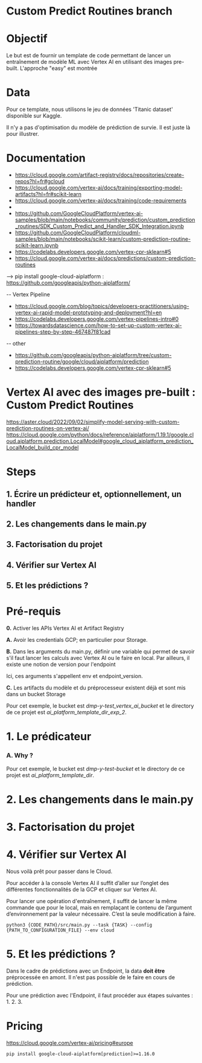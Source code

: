 # Custom Predict Routines branch
# Objectif

Le but est de fournir un template de code permettant de lancer un entraînement de modèle ML avec Vertex AI en utilisant
des images pre-built. L'approche "easy" est montrée

# Data
Pour ce template, nous utilisons le jeu de données 'Titanic dataset' disponible sur Kaggle.

Il n'y a pas d'optimisation du modèle de prédiction de survie. Il est juste là pour illustrer.

# Documentation
- https://cloud.google.com/artifact-registry/docs/repositories/create-repos?hl=fr#gcloud
- https://cloud.google.com/vertex-ai/docs/training/exporting-model-artifacts?hl=fr#scikit-learn
- https://cloud.google.com/vertex-ai/docs/training/code-requirements 
- 
- https://github.com/GoogleCloudPlatform/vertex-ai-samples/blob/main/notebooks/community/prediction/custom_prediction_routines/SDK_Custom_Predict_and_Handler_SDK_Integration.ipynb
- https://github.com/GoogleCloudPlatform/cloudml-samples/blob/main/notebooks/scikit-learn/custom-prediction-routine-scikit-learn.ipynb
- https://codelabs.developers.google.com/vertex-cpr-sklearn#5
- https://cloud.google.com/vertex-ai/docs/predictions/custom-prediction-routines


--> pip install google-cloud-aiplatform : https://github.com/googleapis/python-aiplatform/ 

-- Vertex Pipeline
- https://cloud.google.com/blog/topics/developers-practitioners/using-vertex-ai-rapid-model-prototyping-and-deployment?hl=en
- https://codelabs.developers.google.com/vertex-pipelines-intro#0
- https://towardsdatascience.com/how-to-set-up-custom-vertex-ai-pipelines-step-by-step-467487f81cad

-- other
- https://github.com/googleapis/python-aiplatform/tree/custom-prediction-routine/google/cloud/aiplatform/prediction
- https://codelabs.developers.google.com/vertex-cpr-sklearn#5



# Vertex AI avec des images pre-built : Custom Predict Routines

https://aster.cloud/2022/09/02/simplify-model-serving-with-custom-prediction-routines-on-vertex-ai/
https://cloud.google.com/python/docs/reference/aiplatform/1.19.1/google.cloud.aiplatform.prediction.LocalModel#google_cloud_aiplatform_prediction_LocalModel_build_cpr_model

# Steps
## 1. Écrire un prédicteur et, optionnellement, un handler
## 2. Les changements dans le main.py
## 3. Factorisation du projet 
## 4. Vérifier sur Vertex AI
## 5. Et les prédictions ?

# Pré-requis
**0.** Activer les APIs Vertex AI et Artifact Registry

**A.** Avoir les credentials GCP; en particulier pour Storage.  

**B.** Dans les arguments du main.py, définir une variable qui permet de savoir s'il faut lancer les calculs avec 
Vertex AI ou le faire en local. Par ailleurs, il existe une notion de version pour l'endpoint

Ici, ces arguments s'appellent env et endpoint_version.

**C.** Les artifacts du modèle et du préprocesseur existent déjà et sont mis dans un bucket Storage


Pour cet exemple, le bucket est *dmp-y-test_vertex_ai_bucket* et le directory de ce projet est 
*ai_platform_template_dir_exp_2*.

# 1. Le prédicateur
### A. Why ?

Pour cet exemple, le bucket est *dmp-y-test-bucket* et le directory de ce projet est 
*ai_platform_template_dir*.

# 2. Les changements dans le main.py
         

# 3. Factorisation du projet 


# 4. Vérifier sur Vertex AI
Nous voilà prêt pour passer dans le Cloud.

Pour accéder à la console Vertex AI il suffit d’aller sur l’onglet des différentes fonctionnalités de la GCP et 
cliquer sur Vertex AI. 

Pour lancer une opération d'entraînement, il suffit de lancer la même commande que pour le local, mais en remplaçant le contenu de 
l’argument d’environnement par la valeur nécessaire. C’est la seule modification à faire. 
```
python3 {CODE_PATH}/src/main.py --task {TASK} --config {PATH_TO_CONFIGURATION_FILE} --env cloud
```
# 5. Et les prédictions ?
Dans le cadre de prédictions avec un Endpoint, la data **doit être** préprocessée en amont. Il n'est pas possible de le
faire en cours de prédiction.

Pour une prédiction avec l'Endpoint, il faut procéder aux étapes suivantes : 
    1.
    2.
    3.

# Pricing 
https://cloud.google.com/vertex-ai/pricing#europe


```pip install google-cloud-aiplatform[prediction]>=1.16.0```
